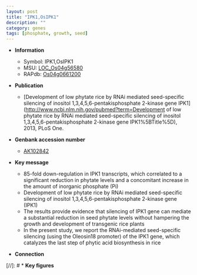 ```yaml
---
layout: post
title: "IPK1,OsIPK1"
description: ""
category: genes
tags: [phosphate, growth, seed]
---
```


* **Information**  
    + Symbol: IPK1,OsIPK1  
    + MSU: [LOC_Os04g56580](http://rice.plantbiology.msu.edu/cgi-bin/ORF_infopage.cgi?orf=LOC_Os04g56580)  
    + RAPdb: [Os04g0661200](http://rapdb.dna.affrc.go.jp/viewer/gbrowse_details/irgsp1?name=Os04g0661200)  

* **Publication**  
    + [Development of low phytate rice by RNAi mediated seed-specific silencing of inositol 1,3,4,5,6-pentakisphosphate 2-kinase gene IPK1](http://www.ncbi.nlm.nih.gov/pubmed?term=Development of low phytate rice by RNAi mediated seed-specific silencing of inositol 1,3,4,5,6-pentakisphosphate 2-kinase gene IPK1%5BTitle%5D), 2013, PLoS One.

* **Genbank accession number**  
    + [AK102842](http://www.ncbi.nlm.nih.gov/nuccore/AK102842)

* **Key message**  
    + 85-fold down-regulation in IPK1 transcripts, which correlated to a significant reduction in phytate levels and a concomitant increase in the amount of inorganic phosphate (Pi)
    + Development of low phytate rice by RNAi mediated seed-specific silencing of inositol 1,3,4,5,6-pentakisphosphate 2-kinase gene (IPK1)
    + The results provide evidence that silencing of IPK1 gene can mediate a substantial reduction in seed phytate levels without hampering the growth and development of transgenic rice plants
    + In the present study, we report the RNAi-mediated seed-specific silencing (using the Oleosin18 promoter) of the IPK1 gene, which catalyzes the last step of phytic acid biosynthesis in rice

* **Connection**  

[//]: # * **Key figures**  


